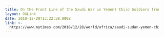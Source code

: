 ```yaml
---
title: On the Front Line of the Saudi War in Yemen? Child Soldiers from Darfur
layout: OGLink
date: 2018-12-29T13:22:58.880Z
link: >-
  https://www.nytimes.com/2018/12/28/world/africa/saudi-sudan-yemen-child-fighters.html
---
```


